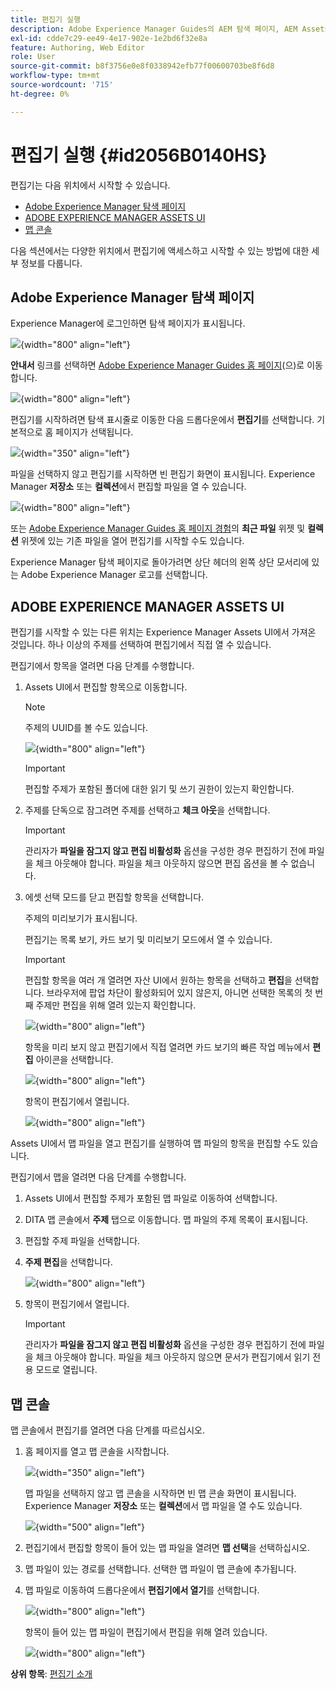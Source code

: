 ```yaml
---
title: 편집기 실행
description: Adobe Experience Manager Guides의 AEM 탐색 페이지, AEM Assets UI 및 맵 콘솔에서 편집기를 시작하는 방법을 알아봅니다.
exl-id: cdde7c29-ee49-4e17-902e-1e2bd6f32e8a
feature: Authoring, Web Editor
role: User
source-git-commit: b8f3756e0e8f0338942efb77f00600703be8f6d8
workflow-type: tm+mt
source-wordcount: '715'
ht-degree: 0%

---
```


# 편집기 실행 {#id2056B0140HS}

편집기는 다음 위치에서 시작할 수 있습니다.

- [Adobe Experience Manager 탐색 페이지](#adobe-experience-manager-navigation-page)
- [ADOBE EXPERIENCE MANAGER ASSETS UI](#adobe-experience-manager-assets-ui)
- [맵 콘솔](#map-console)

다음 섹션에서는 다양한 위치에서 편집기에 액세스하고 시작할 수 있는 방법에 대한 세부 정보를 다룹니다.

## Adobe Experience Manager 탐색 페이지

Experience Manager에 로그인하면 탐색 페이지가 표시됩니다.

![](images/web-editor-from-navigation-page.png){width="800" align="left"}

**안내서** 링크를 선택하면 [Adobe Experience Manager Guides 홈 페이지](./intro-home-page.md)(으)로 이동합니다.

![](images/aem-home-page.png){width="800" align="left"}

편집기를 시작하려면 탐색 표시줄로 이동한 다음 드롭다운에서 **편집기**&#x200B;를 선택합니다. 기본적으로 홈 페이지가 선택됩니다.

![](images/editor-home-page-dropdown.png){width="350" align="left"}

파일을 선택하지 않고 편집기를 시작하면 빈 편집기 화면이 표시됩니다. Experience Manager **저장소** 또는 **컬렉션**&#x200B;에서 편집할 파일을 열 수 있습니다.

![](images/web-editor-launch-page.png){width="800" align="left"}

또는 [Adobe Experience Manager Guides 홈 페이지 경험](./intro-home-page.md)의 **최근 파일** 위젯 및 **컬렉션** 위젯에 있는 기존 파일을 열어 편집기를 시작할 수도 있습니다.


Experience Manager 탐색 페이지로 돌아가려면 상단 헤더의 왼쪽 상단 모서리에 있는 Adobe Experience Manager 로고를 선택합니다.


## ADOBE EXPERIENCE MANAGER ASSETS UI

편집기를 시작할 수 있는 다른 위치는 Experience Manager Assets UI에서 가져온 것입니다. 하나 이상의 주제를 선택하여 편집기에서 직접 열 수 있습니다.

편집기에서 항목을 열려면 다음 단계를 수행합니다.

1. Assets UI에서 편집할 항목으로 이동합니다.

   >[!NOTE]
   >
   > 주제의 UUID를 볼 수도 있습니다.

   ![](images/assets_ui_with_uuid_cs.png){width="800" align="left"}

   >[!IMPORTANT]
   >
   > 편집할 주제가 포함된 폴더에 대한 읽기 및 쓰기 권한이 있는지 확인합니다.

1. 주제를 단독으로 잠그려면 주제를 선택하고 **체크 아웃**&#x200B;을 선택합니다.

   >[!IMPORTANT]
   >
   > 관리자가 **파일을 잠그지 않고 편집 비활성화** 옵션을 구성한 경우 편집하기 전에 파일을 체크 아웃해야 합니다. 파일을 체크 아웃하지 않으면 편집 옵션을 볼 수 없습니다.

1. 에셋 선택 모드를 닫고 편집할 항목을 선택합니다.

   주제의 미리보기가 표시됩니다.

   편집기는 목록 보기, 카드 보기 및 미리보기 모드에서 열 수 있습니다.

   >[!IMPORTANT]
   >
   > 편집할 항목을 여러 개 열려면 자산 UI에서 원하는 항목을 선택하고 **편집**&#x200B;을 선택합니다. 브라우저에 팝업 차단이 활성화되어 있지 않은지, 아니면 선택한 목록의 첫 번째 주제만 편집을 위해 열려 있는지 확인합니다.

   ![](images/edit-from-preview_cs.png){width="800" align="left"}

   항목을 미리 보지 않고 편집기에서 직접 열려면 카드 보기의 빠른 작업 메뉴에서 **편집** 아이콘을 선택합니다.

   ![](images/edit-topic-from-quick-action_cs.png){width="800" align="left"}

   항목이 편집기에서 열립니다.

   ![](images/edit-mode.png){width="800" align="left"}

Assets UI에서 맵 파일을 열고 편집기를 실행하여 맵 파일의 항목을 편집할 수도 있습니다.

편집기에서 맵을 열려면 다음 단계를 수행합니다.

1. Assets UI에서 편집할 주제가 포함된 맵 파일로 이동하여 선택합니다.
1. DITA 맵 콘솔에서 **주제** 탭으로 이동합니다. 맵 파일의 주제 목록이 표시됩니다.
1. 편집할 주제 파일을 선택합니다.
1. **주제 편집**&#x200B;을 선택합니다.

   ![](images/edit-topics-map-console_cs.png){width="800" align="left"}

1. 항목이 편집기에서 열립니다.

   >[!IMPORTANT]
   >
   > 관리자가 **파일을 잠그지 않고 편집 비활성화** 옵션을 구성한 경우 편집하기 전에 파일을 체크 아웃해야 합니다. 파일을 체크 아웃하지 않으면 문서가 편집기에서 읽기 전용 모드로 열립니다.

## 맵 콘솔

맵 콘솔에서 편집기를 열려면 다음 단계를 따르십시오.

1. 홈 페이지를 열고 맵 콘솔을 시작합니다.

   ![](images/editor-map-console-dropdown.png){width="350" align="left"}

   맵 파일을 선택하지 않고 맵 콘솔을 시작하면 빈 맵 콘솔 화면이 표시됩니다. Experience Manager **저장소** 또는 **컬렉션**&#x200B;에서 맵 파일을 열 수도 있습니다.

   ![](images/launch-map-console.png){width="500" align="left"}

1. 편집기에서 편집할 항목이 들어 있는 맵 파일을 열려면 **맵 선택**&#x200B;을 선택하십시오.
1. 맵 파일이 있는 경로를 선택합니다. 선택한 맵 파일이 맵 콘솔에 추가됩니다.
1. 맵 파일로 이동하여 드롭다운에서 **편집기에서 열기**&#x200B;를 선택합니다.

   ![](images/map-console-open-in-editor.png){width="800" align="left"}

   항목이 들어 있는 맵 파일이 편집기에서 편집을 위해 열려 있습니다.

   ![](images/map-console-edit-topics.png){width="800" align="left"}






**상위 항목**: [편집기 소개](web-editor.md)

